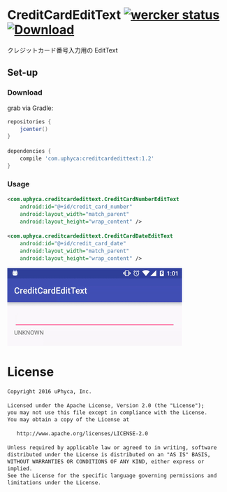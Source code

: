 # CreditCardEditText [![wercker status](https://app.wercker.com/status/319dd3cd582ba9487016f3679c48b60e/s/master "wercker status")](https://app.wercker.com/project/bykey/319dd3cd582ba9487016f3679c48b60e) [ ![Download](https://api.bintray.com/packages/uphyca/maven/creditcardedittext/images/download.svg) ](https://bintray.com/uphyca/maven/creditcardedittext/)
クレジットカード番号入力用の EditText

## Set-up

### Download
grab via Gradle:
```groovy
repositories {
    jcenter()
}

dependencies {
    compile 'com.uphyca:creditcardedittext:1.2'
}
```


### Usage

```xml
<com.uphyca.creditcardedittext.CreditCardNumberEditText
    android:id="@+id/credit_card_number"
    android:layout_width="match_parent"
    android:layout_height="wrap_content" />

<com.uphyca.creditcardedittext.CreditCardDateEditText
    android:id="@+id/credit_card_date"
    android:layout_width="match_parent"
    android:layout_height="wrap_content" />
```


![CreditCardEditText](CreditCardEditText.gif)

# License

    Copyright 2016 uPhyca, Inc.

    Licensed under the Apache License, Version 2.0 (the "License");
    you may not use this file except in compliance with the License.
    You may obtain a copy of the License at

       http://www.apache.org/licenses/LICENSE-2.0

    Unless required by applicable law or agreed to in writing, software
    distributed under the License is distributed on an "AS IS" BASIS,
    WITHOUT WARRANTIES OR CONDITIONS OF ANY KIND, either express or implied.
    See the License for the specific language governing permissions and
    limitations under the License.
